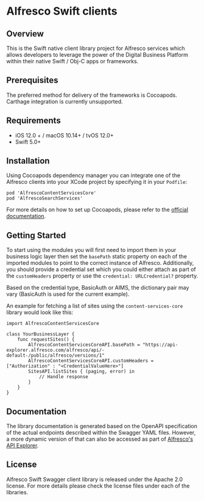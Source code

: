 
# Alfresco Swift clients

## Overview
This is the Swift native client library project for Alfresco services which allows developers to leverage the power of the Digital Business Platform within their native Swift / Obj-C apps or frameworks. 

## Prerequisites
The preferred method for delivery of the frameworks is Cocoapods. Carthage integration is currently unsupported.

## Requirements
* iOS 12.0 + / macOS 10.14+ / tvOS 12.0+
* Swift 5.0+

## Installation 
Using Cocoapods dependency manager you can integrate one of the Alfresco clients into your XCode project by specifying it in your `Podfile`:

    pod 'AlfrescoContentServicesCore'
    pod 'AlfrescoSearchServices'

For more details on how to set up Cocoapods, please refer to the [official documentation](https://cocoapods.org/).

## Getting Started
To start using the modules you will first need to import them in your business logic layer then set the `basePath` static property on each of the imported modules to point to the correct instance of Alfresco. Additionally, you should provide a credential set which you could either attach as part of the `customHeaders` property or use the `credential: URLCredential?` property. 

Based on the credential type, BasicAuth or AIMS, the dictionary pair may vary (BasicAuth is used for the current example). 

An example for fetching a list of sites using the `content-services-core` library would look like this:

    import AlfrescoContentServicesCore
    
    class YourBusinessLayer {
	    func requestSites() {
		    AlfrescoContentServicesCoreAPI.basePath = "https://api-explorer.alfresco.com/alfresco/api/-default-/public/alfresco/versions/1"
		    AlfrescoContentServicesCoreAPI.customHeaders = ["Authorization" : "<CredentialValueHere>"]
		    SitesAPI.listSites { (paging, error) in
			    // Handle response
		    }
	    }
    }

## Documentation
The library documentation is generated based on the OpenAPI specification of the actual endpoints described within the Swagger YAML files. However, a more dynamic version of that can also be accessed as part of [Alfresco's API Explorer](https://api-explorer.alfresco.com/api-explorer/). 
 ## License
 Alfresco Swift Swagger client library is released under the Apache 2.0 license. For more details please check the license files under each of the libraries.